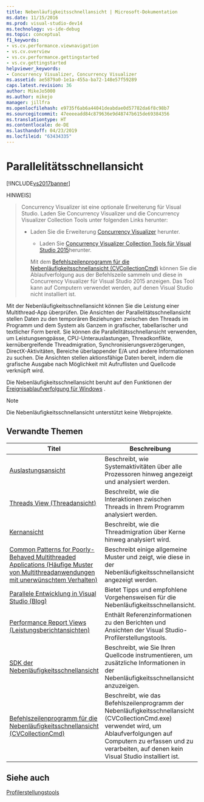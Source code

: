 ```yaml
---
title: Nebenläufigkeitsschnellansicht | Microsoft-Dokumentation
ms.date: 11/15/2016
ms.prod: visual-studio-dev14
ms.technology: vs-ide-debug
ms.topic: conceptual
f1_keywords:
- vs.cv.performance.viewnavigation
- vs.cv.overview
- vs.cv.performance.gettingstarted
- vs.cv.gettingstarted
helpviewer_keywords:
- Concurrency Visualizer, Concurrency Visualizer
ms.assetid: ae5879a0-1e1a-455a-ba72-148e57f59289
caps.latest.revision: 36
author: MikeJo5000
ms.author: mikejo
manager: jillfra
ms.openlocfilehash: e9735f6ab6a44041deabdae0d57782da6f8c98b7
ms.sourcegitcommit: 47eeeeadd84c879636e9d48747b615de69384356
ms.translationtype: HT
ms.contentlocale: de-DE
ms.lasthandoff: 04/23/2019
ms.locfileid: "63434335"
---
```

# <a name="concurrency-visualizer"></a>Parallelitätsschnellansicht
[!INCLUDE[vs2017banner](../includes/vs2017banner.md)]

HINWEIS]
> Concurrency Visualizer ist eine optionale Erweiterung für Visual Studio. Laden Sie Concurrency Visualizer und die Concurrency Visualizer Collection Tools unter folgenden Links herunter:  
> 
> - Laden Sie die Erweiterung              [Concurrency Visualizer](https://visualstudiogallery.msdn.microsoft.com/a6c24ce9-beec-4545-9261-293061436ee9) herunter.  
>   - Laden Sie              [Concurrency Visualizer Collection Tools für Visual Studio 2015](http://www.microsoft.com/download/details.aspx?id=49103)herunter.  
> 
>   Mit dem [Befehlszeilenprogramm für die Nebenläufigkeitsschnellansicht (CVCollectionCmd)](../profiling/concurrency-visualizer-command-line-utility-cvcollectioncmd.md) können Sie die Ablaufverfolgung aus der Befehlszeile sammeln und diese in Concurrency Visualizer für Visual Studio 2015 anzeigen. Das Tool kann auf Computern verwendet werden, auf denen Visual Studio nicht installiert ist.  
  
 Mit der Nebenläufigkeitsschnellansicht können Sie die Leistung einer Multithread-App überprüfen. Die Ansichten der Parallelitätsschnellansicht stellen Daten zu den temporären Beziehungen zwischen den Threads im Programm und dem System als Ganzem in grafischer, tabellarischer und textlicher Form bereit. Sie können die Parallelitätsschnellansicht verwenden, um Leistungsengpässe, CPU-Unterauslastungen, Threadkonflikte, kernübergreifende Threadmigration, Synchronisierungsverzögerungen, DirectX-Aktivitäten, Bereiche überlappender E/A und andere Informationen zu suchen. Die Ansichten stellen aktionsfähige Daten bereit, indem die grafische Ausgabe nach Möglichkeit mit Aufruflisten und Quellcode verknüpft wird.  
  
 Die Nebenläufigkeitsschnellansicht beruht auf den Funktionen der [Ereignisablaufverfolgung für Windows](http://go.microsoft.com/fwlink/?LinkId=234579) .  
  
> [!NOTE]
> Die Nebenläufigkeitsschnellansicht unterstützt keine Webprojekte.  
  
## <a name="related-topics"></a>Verwandte Themen  
  
|Titel|Beschreibung|  
|-----------|-----------------|  
|[Auslastungsansicht](../profiling/utilization-view.md)|Beschreibt, wie Systemaktivitäten über alle Prozessoren hinweg angezeigt und analysiert werden.|  
|[Threads View (Threadansicht)](../profiling/threads-view-parallel-performance.md)|Beschreibt, wie die Interaktionen zwischen Threads in Ihrem Programm analysiert werden.|  
|[Kernansicht](../profiling/cores-view.md)|Beschreibt, wie die Threadmigration über Kerne hinweg analysiert wird.|  
|[Common Patterns for Poorly-Behaved Multithreaded Applications (Häufige Muster von Multithreadanwendungen mit unerwünschtem Verhalten)](../profiling/common-patterns-for-poorly-behaved-multithreaded-applications.md)|Beschreibt einige allgemeine Muster und zeigt, wie diese in der Nebenläufigkeitsschnellansicht angezeigt werden.|  
|[Parallele Entwicklung in Visual Studio (Blog)](http://go.microsoft.com/fwlink/?LinkId=235385)|Bietet Tipps und empfohlene Vorgehensweisen für die Nebenläufigkeitsschnellansicht.|  
|[Performance Report Views (Leistungsberichtansichten)](../profiling/performance-report-views.md)|Enthält Referenzinformationen zu den Berichten und Ansichten der Visual Studio-Profilerstellungstools.|  
|[SDK der Nebenläufigkeitsschnellansicht](../profiling/concurrency-visualizer-sdk.md)|Beschreibt, wie Sie Ihren Quellcode instrumentieren, um zusätzliche Informationen in der Nebenläufigkeitsschnellansicht anzuzeigen.|  
|[Befehlszeilenprogramm für die Nebenläufigkeitsschnellansicht (CVCollectionCmd)](../profiling/concurrency-visualizer-command-line-utility-cvcollectioncmd.md)|Beschreibt, wie das Befehlszeilenprogramm der Nebenläufigkeitsschnellansicht (CVCollectionCmd.exe) verwendet wird, um Ablaufverfolgungen auf Computern zu erfassen und zu verarbeiten, auf denen kein Visual Studio installiert ist.|  
  
## <a name="see-also"></a>Siehe auch  
 [Profilerstellungstools](../profiling/profiling-tools.md)
